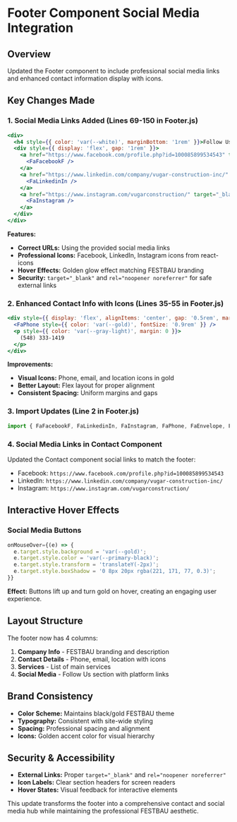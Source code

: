 # Footer Component Social Media Integration

## Overview
Updated the Footer component to include professional social media links and enhanced contact information display with icons.

## Key Changes Made

### 1. Social Media Links Added (Lines 69-150 in Footer.js)
```jsx
<div>
  <h4 style={{ color: 'var(--white)', marginBottom: '1rem' }}>Follow Us</h4>
  <div style={{ display: 'flex', gap: '1rem' }}>
    <a href="https://www.facebook.com/profile.php?id=100085899534543" target="_blank" rel="noopener noreferrer">
      <FaFacebookF />
    </a>
    <a href="https://www.linkedin.com/company/vugar-construction-inc/" target="_blank" rel="noopener noreferrer">
      <FaLinkedinIn />
    </a>
    <a href="https://www.instagram.com/vugarconstruction/" target="_blank" rel="noopener noreferrer">
      <FaInstagram />
    </a>
  </div>
</div>
```

**Features:**
- **Correct URLs:** Using the provided social media links
- **Professional Icons:** Facebook, LinkedIn, Instagram icons from react-icons
- **Hover Effects:** Golden glow effect matching FESTBAU branding
- **Security:** `target="_blank"` and `rel="noopener noreferrer"` for safe external links

### 2. Enhanced Contact Info with Icons (Lines 35-55 in Footer.js)
```jsx
<div style={{ display: 'flex', alignItems: 'center', gap: '0.5rem', marginBottom: '0.5rem' }}>
  <FaPhone style={{ color: 'var(--gold)', fontSize: '0.9rem' }} />
  <p style={{ color: 'var(--gray-light)', margin: 0 }}>
    (548) 333-1419
  </p>
</div>
```

**Improvements:**
- **Visual Icons:** Phone, email, and location icons in gold
- **Better Layout:** Flex layout for proper alignment
- **Consistent Spacing:** Uniform margins and gaps

### 3. Import Updates (Line 2 in Footer.js)
```jsx
import { FaFacebookF, FaLinkedinIn, FaInstagram, FaPhone, FaEnvelope, FaMapMarkerAlt } from 'react-icons/fa';
```

### 4. Social Media Links in Contact Component
Updated the Contact component social links to match the footer:
- Facebook: `https://www.facebook.com/profile.php?id=100085899534543`
- LinkedIn: `https://www.linkedin.com/company/vugar-construction-inc/`
- Instagram: `https://www.instagram.com/vugarconstruction/`

## Interactive Hover Effects

### Social Media Buttons
```jsx
onMouseOver={(e) => {
  e.target.style.background = 'var(--gold)';
  e.target.style.color = 'var(--primary-black)';
  e.target.style.transform = 'translateY(-2px)';
  e.target.style.boxShadow = '0 8px 20px rgba(221, 171, 77, 0.3)';
}}
```

**Effect:** Buttons lift up and turn gold on hover, creating an engaging user experience.

## Layout Structure
The footer now has 4 columns:
1. **Company Info** - FESTBAU branding and description
2. **Contact Details** - Phone, email, location with icons
3. **Services** - List of main services
4. **Social Media** - Follow Us section with platform links

## Brand Consistency
- **Color Scheme:** Maintains black/gold FESTBAU theme
- **Typography:** Consistent with site-wide styling
- **Spacing:** Professional spacing and alignment
- **Icons:** Golden accent color for visual hierarchy

## Security & Accessibility
- **External Links:** Proper `target="_blank"` and `rel="noopener noreferrer"`
- **Icon Labels:** Clear section headers for screen readers
- **Hover States:** Visual feedback for interactive elements

This update transforms the footer into a comprehensive contact and social media hub while maintaining the professional FESTBAU aesthetic. 